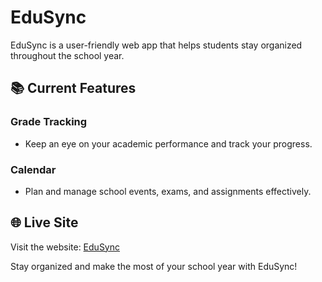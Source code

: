 # EduSync 

EduSync is a user-friendly web app that helps students stay organized throughout the school year.

## 📚 Current Features

### Grade Tracking
- Keep an eye on your academic performance and track your progress.

### Calendar
- Plan and manage school events, exams, and assignments effectively.

## 🌐 Live Site
Visit the website: [EduSync](edusync.ch)

Stay organized and make the most of your school year with EduSync!
